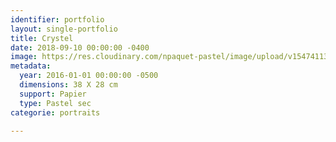 ```yaml
---
identifier: portfolio
layout: single-portfolio
title: Crystel
date: 2018-09-10 00:00:00 -0400
image: https://res.cloudinary.com/npaquet-pastel/image/upload/v1547411332/Crystelle%20pastel%20avec%20Francois.jpg
metadata:
  year: 2016-01-01 00:00:00 -0500
  dimensions: 38 X 28 cm
  support: Papier
  type: Pastel sec
categorie: portraits

---
```

